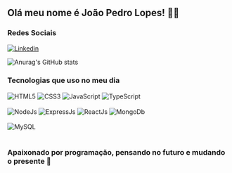 ## Olá meu nome é João Pedro Lopes! 🤙🏼
### Redes Sociais
[![Linkedin](https://img.shields.io/badge/LinkedIn-0077B5?style=for-the-badge&logo=linkedin&logoColor=white)](https://www.linkedin.com/in/devlopes8/) 

![Anurag's GitHub stats](https://github-readme-stats.vercel.app/api?username=JLopes-dev&show_icons=true&theme=transparent)
### Tecnologias que uso no meu dia
<div style="display: inline_block">
    <img align="center" alt="HTML5"
    src="https://img.shields.io/badge/HTML5-E34F26?style=for-the-badge&logo=html5&logoColor=white">
    <img align="center" alt="CSS3"
    src="https://img.shields.io/badge/CSS3-1572B6?style=for-the-badge&logo=css3&logoColor=white">
    <img align="center" alt="JavaScript"
    src="https://img.shields.io/badge/JavaScript-F7DF1E?style=for-the-badge&logo=javascript&logoColor=black">
    <img align="center" alt="TypeScript"
    src="https://img.shields.io/badge/TypeScript-007ACC?style=for-the-badge&logo=typescript&logoColor=white">
    <br>
    <br>
    <img align="center" alt="NodeJs"
    src="https://img.shields.io/badge/Node.js-43853D?style=for-the-badge&logo=node.js&logoColor=white">
    <img align="center" alt="ExpressJs"
        src="https://img.shields.io/badge/Express.js-404D59?style=for-the-badge">
    <img align="center" alt="ReactJs"
    src="https://img.shields.io/badge/React-20232A?style=for-the-badge&logo=react&logoColor=61DAFB">
    <img align="center" alt="MongoDb"
    src="https://img.shields.io/badge/MongoDB-4EA94B?style=for-the-badge&logo=mongodb&logoColor=white">
    <br>
    <br>
    <img src="https://img.shields.io/badge/MySQL-00000F?style=for-the-badge&logo=mysql&logoColor=white" alt="MySQL",
        align="center">
</div>
<br>

### Apaixonado por programação, pensando no futuro e mudando o presente 🚀
